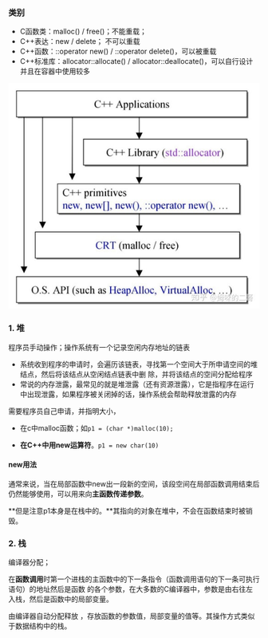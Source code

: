 ### 类别

- C函数类：malloc() / free()；不能重载；
- C++表达：new / delete； 不可以重载
- C++函数：::operator new() / ::operator delete()，可以被重载
- C++标准库：allocator::allocate() / allocator::deallocate()，可以自行设计并且在容器中使用较多

![img](imags/v2-d94cb74865dc2f497453fa2c94e3ecbe_r.jpg)

### 1. 堆

程序员手动操作；操作系统有一个记录空闲内存地址的链表

- 系统收到程序的申请时，会遍历该链表，寻找第一个空间大于所申请空间的堆结点，然后将该结点从空闲结点链表中删 除，并将该结点的空间分配给程序
- 常说的内存泄露，最常见的就是堆泄露（还有资源泄露），它是指程序在运行中出现泄露，如果程序被关闭掉的话，操作系统会帮助释放泄露的内存

需要程序员自己申请，并指明大小，

- 在c中malloc函数；如`p1 = (char *)malloc(10);`

- **在C++中用new运算符**。`p1 = new char(10)`

#### new用法

通常来说，当在局部函数中new出一段新的空间，该段空间在局部函数调用结束后仍然能够使用，可以用来向**主函数传递参数**。

**但是注意p1本身是在栈中的。**其指向的对象在堆中，不会在函数结束时被销毁。

### 2. 栈

编译器分配；

在**函数调用**时第一个进栈的主函数中的下一条指令（函数调用语句的下一条可执行语句）的地址然后是函数 的各个参数，在大多数的C编译器中，参数是由右往左入栈，然后是函数中的局部变量。

由编译器自动分配释放 ，存放函数的参数值，局部变量的值等。其操作方式类似于数据结构中的栈。